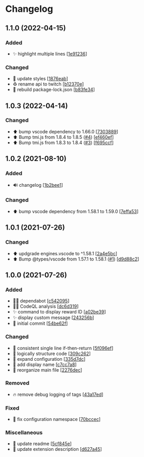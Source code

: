 # Changelog

<a name="1.1.0"></a>
## 1.1.0 (2022-04-15)

### Added

- ✨ highlight multiple lines [[1e91236](https://github.com/haliphax/code-twitch-highlighter/commit/1e912362e75d9945c6ffe78a05491f9b3df43dcb)]

### Changed

- 💄 update styles [[1876eab](https://github.com/haliphax/code-twitch-highlighter/commit/1876eab62923aeffd24c0353d4d02c3437f830de)]
- ♻️ rename api to twitch [[b12370e](https://github.com/haliphax/code-twitch-highlighter/commit/b12370ee098f35654966bcd1c12fc86a1dde0547)]
- 📌 rebuild package-lock.json [[b83fe34](https://github.com/haliphax/code-twitch-highlighter/commit/b83fe342fcb523d0b584199c4cda2a951df35b1e)]


<a name="1.0.3"></a>
## 1.0.3 (2022-04-14)

### Changed

- ⬆️ bump vscode dependency to 1.66.0 [[7303889](https://github.com/haliphax/code-twitch-highlighter/commit/7303889854cc56f6f8c50a1514644c940f7a98ec)]
- ⬆️ Bump tmi.js from 1.8.4 to 1.8.5 ([#4](https://github.com/haliphax/code-twitch-highlighter/issues/4)) [[ef460ef](https://github.com/haliphax/code-twitch-highlighter/commit/ef460ef2c4fd26ef032ca153e068a9b8859e795f)]
- ⬆️ Bump tmi.js from 1.8.3 to 1.8.4 ([#3](https://github.com/haliphax/code-twitch-highlighter/issues/3)) [[f695ccf](https://github.com/haliphax/code-twitch-highlighter/commit/f695ccf497c991cf0e94e2cbed5aa6727fc1bd37)]


<a name="1.0.2"></a>
## 1.0.2 (2021-08-10)

### Added

- 🔊 changelog [[1b2bee1](https://github.com/haliphax/code-twitch-highlighter/commit/1b2bee1e97e62e3922c0584d362e9523e83c29a7)]

### Changed

- ⬆️ bump vscode dependency from 1.58.1 to 1.59.0 [[7effa53](https://github.com/haliphax/code-twitch-highlighter/commit/7effa539aa19aac0ca0a7905783c9329b02c31db)]


<a name="1.0.1"></a>
## 1.0.1 (2021-07-26)

### Changed

- ⬆️ updgrade engines.vscode to ^1.58.1 [[2a4e5bc](https://github.com/haliphax/code-twitch-highlighter/commit/2a4e5bc55f9c2883b46215e52bceaa9be3f5fd3a)]
- ⬆️ Bump @types/vscode from 1.57.1 to 1.58.1 ([#1](https://github.com/haliphax/code-twitch-highlighter/issues/1)) [[d9d88c2](https://github.com/haliphax/code-twitch-highlighter/commit/d9d88c22fb4ac171a28f013d5caaf0269021dadc)]


<a name="1.0.0"></a>
## 1.0.0 (2021-07-26)

### Added

- 👷‍♂️ dependabot [[c542095](https://github.com/haliphax/code-twitch-highlighter/commit/c5420959443765e6bcc0f34ea107a61b474640f5)]
- 👷‍♂️ CodeQL analysis [[dc6d319](https://github.com/haliphax/code-twitch-highlighter/commit/dc6d31925788226efe4ac1ffb510042bbe11651c)]
- ✨ command to display reward ID [[a02be39](https://github.com/haliphax/code-twitch-highlighter/commit/a02be399db5f7045b443673706cbe9a45a7ddc1d)]
- ✨ display custom message [[243256b](https://github.com/haliphax/code-twitch-highlighter/commit/243256b01adbb86e0b8bc4e1e60aa5bca6e4ee0a)]
- 🎉 initial commit [[54be62f](https://github.com/haliphax/code-twitch-highlighter/commit/54be62f36ee959e4966714ac0892de60bae9fcbd)]

### Changed

- 🎨 consistent single line if-then-return [[5f096ef](https://github.com/haliphax/code-twitch-highlighter/commit/5f096efebb2033bbb16a62fd7cefa21fcde2ada7)]
- 🎨 logically structure code [[309c262](https://github.com/haliphax/code-twitch-highlighter/commit/309c2623f8b8c439f53b6eb620b33c17722ca0a7)]
- 🔧 expand configuration [[335d7dc](https://github.com/haliphax/code-twitch-highlighter/commit/335d7dc5d74d79b52dc3ae34e245580cee15a9eb)]
- 💬 add display name [[c7cc7a8](https://github.com/haliphax/code-twitch-highlighter/commit/c7cc7a8249bbc2885fa8c8ef24ed9fc764c7a3f4)]
- 🎨 reorganize main file [[2276dec](https://github.com/haliphax/code-twitch-highlighter/commit/2276dec966de1f8fa9577425d1d41aa82d97fa31)]

### Removed

- 🔥 remove debug logging of tags [[43a17ed](https://github.com/haliphax/code-twitch-highlighter/commit/43a17ed4dd15c5553b18567890bd31faeaa1c640)]

### Fixed

- 🐛 fix configuration namespace [[70bccec](https://github.com/haliphax/code-twitch-highlighter/commit/70bccec04d348ebbcb1ead9477c592eb60a9c6b6)]

### Miscellaneous

- 📝 update readme [[5cf845e](https://github.com/haliphax/code-twitch-highlighter/commit/5cf845e7a9578160ccf059fca666608563c68b3b)]
- 📝 update extension description [[d627a45](https://github.com/haliphax/code-twitch-highlighter/commit/d627a45c330bdd43a9610d16505b57bb80c2cd35)]


